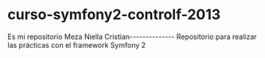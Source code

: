 ﻿curso-symfony2-controlf-2013
============================

Es mi repositorio Meza Niella Cristian--------------
Repositorio para realizar las prácticas con el framework Symfony 2